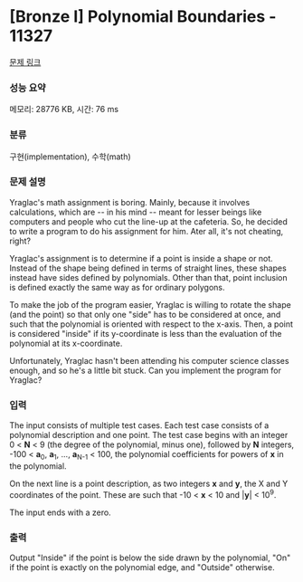 # [Bronze I] Polynomial Boundaries - 11327 

[문제 링크](https://www.acmicpc.net/problem/11327) 

### 성능 요약

메모리: 28776 KB, 시간: 76 ms

### 분류

구현(implementation), 수학(math)

### 문제 설명

<p>Yraglac's math assignment is boring. Mainly, because it involves calculations, which are -- in his mind -- meant for lesser beings like computers and people who cut the line-up at the cafeteria. So, he decided to write a program to do his assignment for him. Ater all, it's not cheating, right?</p>

<p>Yraglac's assignment is to determine if a point is inside a shape or not. Instead of the shape being defined in terms of straight lines, these shapes instead have sides defined by polynomials. Other than that, point inclusion is defined exactly the same way as for ordinary polygons.</p>

<p>To make the job of the program easier, Yraglac is willing to rotate the shape (and the point) so that only one "side" has to be considered at once, and such that the polynomial is oriented with respect to the x-axis. Then, a point is considered "inside" if its y-coordinate is less than the evaluation of the polynomial at its x-coordinate.</p>

<p>Unfortunately, Yraglac hasn't been attending his computer science classes enough, and so he's a little bit stuck. Can you implement the program for Yraglac?</p>

### 입력 

 <p>The input consists of multiple test cases. Each test case consists of a polynomial description and one point. The test case begins with an integer 0 < <strong>N</strong> < 9 (the degree of the polynomial, minus one), followed by <strong>N</strong> integers, -100 < <strong>a</strong><sub>0</sub>, <strong>a</strong><sub>1</sub>, ..., <strong>a</strong><sub>N-1</sub> < 100, the polynomial coefficients for powers of <strong>x</strong> in the polynomial.</p>

<p>On the next line is a point description, as two integers <strong>x</strong> and <strong>y</strong>, the X and Y coordinates of the point. These are such that -10 < <strong>x</strong> < 10 and |<strong>y</strong>| < 10<sup>9</sup>.</p>

<p>The input ends with a zero.</p>

### 출력 

 <p>Output "Inside" if the point is below the side drawn by the polynomial, "On" if the point is exactly on the polynomial edge, and "Outside" otherwise.</p>


